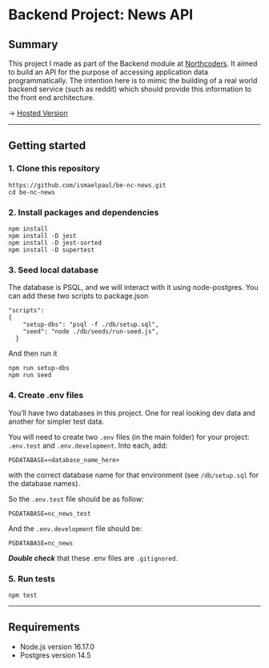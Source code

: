 # Backend Project: News API

## Summary

This project I made as part of the Backend module at [Northcoders](https://northcoders.com/). It aimed to build an API for the purpose of accessing application data programmatically. The intention here is to mimic the building of a real world backend service (such as reddit) which should provide this information to the front end architecture.

-> [Hosted Version](https://news-backend-project.herokuapp.com/)

---

## Getting started

### 1. Clone this repository

```
https://github.com/ismaelpaul/be-nc-news.git
cd be-nc-news
```

### 2. Install packages and dependencies

```
npm install
npm install -D jest
npm install -D jest-sorted
npm install -D supertest
```

### 3. Seed local database

The database is PSQL, and we will interact with it using node-postgres.
You can add these two scripts to package.json

```
"scripts":
{
    "setup-dbs": "psql -f ./db/setup.sql",
    "seed": "node ./db/seeds/run-seed.js",
  }
```

And then run it

```
npm run setup-dbs
npm run seed
```

### 4. Create .env files

You’ll have two databases in this project. One for real looking dev data and another for simpler test data.

You will need to create two `.env` files (in the main folder) for your project: `.env.test` and `.env.development`. Into each, add:

```
PGDATABASE=<database_name_here>
```

with the correct database name for that environment (see `/db/setup.sql` for the database names).

So the `.env.test` file should be as follow:

```
PGDATABASE=nc_news_test
```

And the `.env.development` file should be:

```
PGDATABASE=nc_news
```

**_Double check_** that these .env files are `.gitignored`.

### 5. Run tests

```
npm test
```

---

## Requirements

<ul>
    <li>Node.js version 16.17.0</li>
    <li>Postgres version 14.5</li>

</ul>
